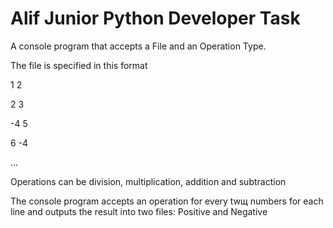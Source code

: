 # Alif Junior Python Developer Task

А console program that accepts a File and an Operation Type.



The file is specified in this format


1 2

2 3

-4 5

6 -4

...


Operations can be division, multiplication, addition and subtraction

The console program accepts an operation for every twщ numbers for each line and outputs the result into two files: Positive and Negative
